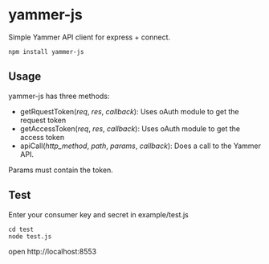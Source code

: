 # yammer-js

Simple Yammer API client for express + connect.

    npm install yammer-js

## Usage

yammer-js has three methods:

* getRquestToken(_req_, _res_, _callback_): Uses oAuth module to get the request token
* getAccessToken(_req_, _res_, _callback_): Uses oAuth module to get the access token
* apiCall(_http_method_, _path_, _params_, _callback_): Does a call to the Yammer API.

Params must contain the token.

## Test

Enter your consumer key and secret in example/test.js

    cd test
    node test.js

open http://localhost:8553